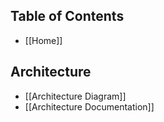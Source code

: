 ## Table of Contents
- [[Home]]

## Architecture
- [[Architecture Diagram]]
- [[Architecture Documentation]]
